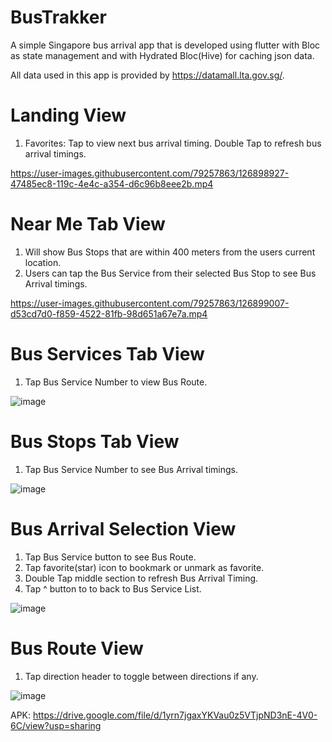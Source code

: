 # BusTrakker

A simple Singapore bus arrival app that is developed using flutter with Bloc as state management and with Hydrated Bloc(Hive) for caching json data.

All data used in this app is provided by https://datamall.lta.gov.sg/.

# Landing View
1. Favorites: Tap to view next bus arrival timing. Double Tap to refresh bus arrival timings.

https://user-images.githubusercontent.com/79257863/126898927-47485ec8-119c-4e4c-a354-d6c96b8eee2b.mp4

# Near Me Tab View
1. Will show Bus Stops that are within 400 meters from the users current location.
2. Users can tap the Bus Service from their selected Bus Stop to see Bus Arrival timings.

https://user-images.githubusercontent.com/79257863/126899007-d53cd7d0-f859-4522-81fb-98d651a67e7a.mp4

# Bus Services Tab View
1. Tap Bus Service Number to view Bus Route. 

![image](https://user-images.githubusercontent.com/79257863/126893002-46eee694-bde6-486d-a8c2-c08bbb5cfd3f.png)

# Bus Stops Tab View
1. Tap Bus Service Number to see Bus Arrival timings.

![image](https://user-images.githubusercontent.com/79257863/126893016-d38a0ce7-19d6-45c5-8612-15a20f3e561c.png)

# Bus Arrival Selection View
1. Tap Bus Service button to see Bus Route.
2. Tap favorite(star) icon to bookmark or unmark as favorite.
3. Double Tap middle section to refresh Bus Arrival Timing.
4. Tap ^ button to to back to Bus Service List.

![image](https://user-images.githubusercontent.com/79257863/126893028-9c29d671-a92d-448f-8d7c-c1fdc7548c4c.png)

# Bus Route View
1. Tap direction header to toggle between directions if any.

![image](https://user-images.githubusercontent.com/79257863/126893047-3c6bace6-19db-49df-870c-a0d9de0aac91.png)


APK: https://drive.google.com/file/d/1yrn7jgaxYKVau0z5VTjpND3nE-4V0-6C/view?usp=sharing
